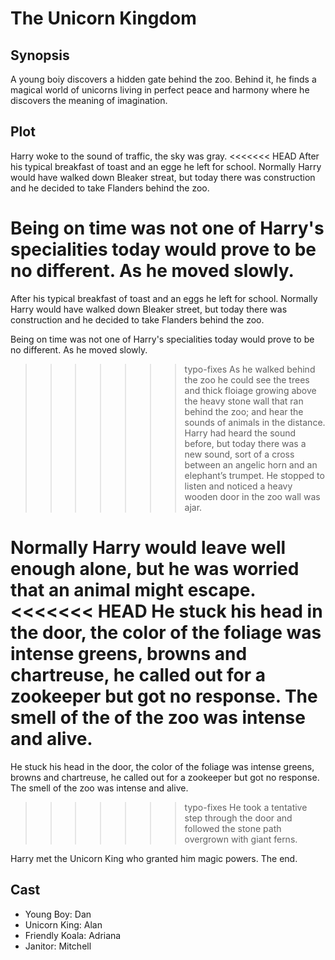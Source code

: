 # The Unicorn Kingdom

## Synopsis

A young boiy discovers a hidden gate behind the zoo.
Behind it, he finds a magical world of unicorns living in perfect peace and harmony where he discovers the meaning of imagination.

## Plot

Harry woke to the sound of traffic, the sky was gray.
<<<<<<< HEAD
After his typical breakfast of toast and an egge he left for school.
Normally Harry would have walked down Bleaker streat, but today there was construction and he decided to take Flanders behind the zoo.

Being on time was not one of Harry's specialities today would prove to be no different.
As he moved slowly.
=======
After his typical breakfast of toast and an eggs he left for school.
Normally Harry would have walked down Bleaker street, but today there was construction and he decided to take Flanders behind the zoo.

Being on time was not one of Harry's specialities today would prove to be no different.
As he moved slowly.
>>>>>>> typo-fixes
As he walked behind the zoo he could see the trees and thick floiage growing above the heavy stone wall that ran behind the zoo; and hear the sounds of animals in the distance.
Harry had heard the sound before, but today there was a new sound, sort of a cross between an angelic horn and an elephant’s trumpet.
He stopped to listen and noticed a heavy wooden door in the zoo wall was ajar.

Normally Harry would leave well enough alone, but he was worried that an animal might escape.
<<<<<<< HEAD
He stuck his head in the door, the color of the foliage was intense greens, browns and chartreuse, he called out for a zookeeper but got no response.
The smell of the of the zoo was intense and alive.
=======
He stuck his head in the door, the color of the foliage was intense greens, browns and chartreuse, he called out for a zookeeper but got no response.
The smell of the zoo was intense and alive.
>>>>>>> typo-fixes
He took a tentative step through the door and followed the stone path overgrown with giant ferns.

Harry met the Unicorn King who granted him magic powers.
The end.

## Cast

* Young Boy: Dan
* Unicorn King: Alan
* Friendly Koala: Adriana
* Janitor: Mitchell
